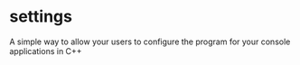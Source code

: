 # settings
A simple way to allow your users to configure the program for your console applications in C++
